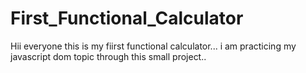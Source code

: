 # First_Functional_Calculator
Hii everyone this is my fiirst functional calculator... i am practicing my javascript dom topic through this small project..
